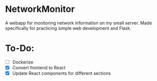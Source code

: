 # NetworkMonitor

A webapp for monitoring network information on my small server. Made specifically for practicing simple web development and Flask.

# To-Do:

- [ ] Dockerize
- [x] Convert frontend to React
- [x] Update React components for different sections
